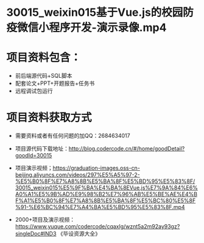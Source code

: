  # 30015_weixin015基于Vue.js的校园防疫微信小程序开发-演示录像.mp4
    
 
 # 项目资料包含：
 * 前后端源代码+SQL脚本
 * 配套论文+PPT+开题报告+任务书
 * 远程调试包运行

 # 项目资料获取方式
 * 需要资料或者有任何问题的加QQ：2684634017

 * 项目源代码下载地址：http://blog.codercode.cn/#/home/goodDetail?goodId=30015
 
 
 * 项目演示视频；https://graduation-images.oss-cn-beijing.aliyuncs.com/videos/297%E5%A5%97-2-%E5%B0%8F%E7%A8%8B%E5%BA%8F%E5%BD%95%E5%83%8F/30015_weixin015%E5%9F%BA%E4%BA%8EVue.js%E7%9A%84%E6%A0%A1%E5%9B%AD%E9%98%B2%E7%96%AB%E5%BE%AE%E4%BF%A1%E5%B0%8F%E7%A8%8B%E5%BA%8F%E5%BC%80%E5%8F%91-%E6%BC%94%E7%A4%BA%E5%BD%95%E5%83%8F.mp4
 

 * 2000+项目及演示视频：https://www.yuque.com/codercode/cqaxlg/wznt5a2m92ay93gz?singleDoc#lND3 《毕设资源大全》


 
